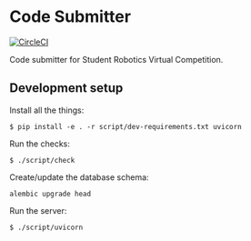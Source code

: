 # Code Submitter

[![CircleCI](https://circleci.com/gh/PeterJCLaw/code-submitter.svg?style=svg)](https://circleci.com/gh/PeterJCLaw/code-submitter)

Code submitter for Student Robotics Virtual Competition.

## Development setup

Install all the things:

``` shell
$ pip install -e . -r script/dev-requirements.txt uvicorn
```

Run the checks:

``` shell
$ ./script/check
```

Create/update the database schema:

``` shell
alembic upgrade head
```

Run the server:

``` shell
$ ./script/uvicorn
```

